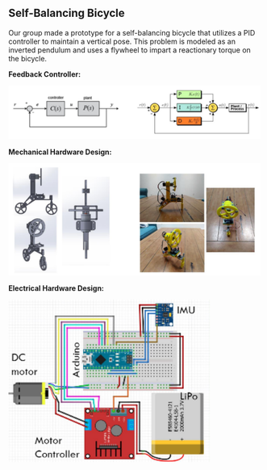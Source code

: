Self-Balancing Bicycle
---
Our group made a prototype for a self-balancing bicycle that utilizes a PID controller to maintain a vertical pose. This problem is modeled as an inverted pendulum and uses a flywheel to impart a reactionary torque on the bicycle.

**Feedback Controller:**

<img src="pics/FeedbackController.PNG" width="500">

**Mechanical Hardware Design:**

<img src="pics/HardwareDesign.PNG" width="500">

**Electrical Hardware Design:**

<img src="pics/WiringSchematic.PNG" width="400">
